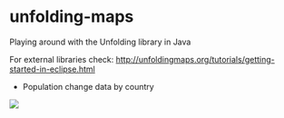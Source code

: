 # unfolding-maps

Playing around with the Unfolding library in Java

For external libraries check: http://unfoldingmaps.org/tutorials/getting-started-in-eclipse.html

- Population change data by country

<img src=http://i.imgur.com/VhyX93m.png?1>
